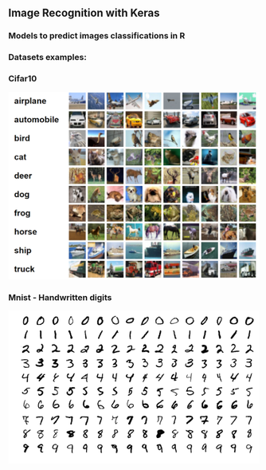 ## Image Recognition with Keras

### Models to predict images classifications in R

### <a name="datasets"></a>Datasets examples:

### Cifar10
![Cifar10 examples](https://github.com/fernandofc16/Image-Recognition-with-Keras/blob/master/Cifar10%20dataset%20examples.png)

### Mnist - Handwritten digits
![Mnist examples](https://github.com/fernandofc16/Image-Recognition-with-Keras/blob/master/Mnist%20dataset%20examples.png)
